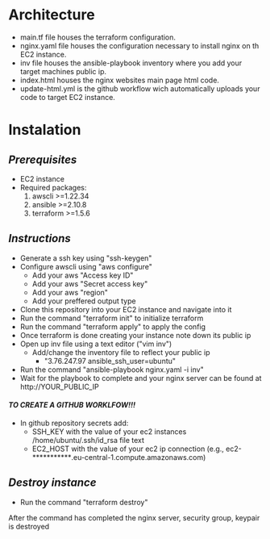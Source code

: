 # Architecture

- main.tf file houses the terraform configuration.
- nginx.yaml file houses the configuration necessary to install nginx on th EC2 instance.
- inv file houses the ansible-playbook inventory where you add your target machines public ip.
- index.html houses the nginx websites main page html code.
- update-html.yml is the github workflow wich automatically uploads your code to target EC2 instance.


# Instalation

## _Prerequisites_

- EC2 instance
- Required packages:
    1. awscli >=1.22.34
    2. ansible >=2.10.8
    3. terraform >=1.5.6

## _Instructions_
- Generate a ssh key using "ssh-keygen"
- Configure awscli using "aws configure"
    - Add your aws "Access key ID"
    - Add your aws "Secret access key"
    - Add your aws "region"
    - Add your preffered output type
- Clone this repository into your EC2 instance and navigate into it
- Run the command "terraform init" to initialize terraform
- Run the command "terraform apply" to apply the config
- Once terraform is done creating your instance note down its public ip
- Open up inv file using a text editor ("vim inv")
    - Add/change the inventory file to reflect your public ip
        - "3.76.247.97 ansible_ssh_user=ubuntu"
- Run the command "ansible-playbook nginx.yaml -i inv"
- Wait for the playbook to complete and your nginx server can be found at 
    http://YOUR_PUBLIC_IP

#### _TO CREATE A GITHUB WORKLFOW!!!_
- In github repository secrets add:
    - SSH_KEY with the value of your ec2 instances /home/ubuntu/.ssh/id_rsa file text
    - EC2_HOST with the value of your ec2 ip connection (e.g., ec2-***********.eu-central-1.compute.amazonaws.com)

## _Destroy instance_

- Run the command "terraform destroy"

After the command has completed the nginx server, security group, keypair is destroyed
